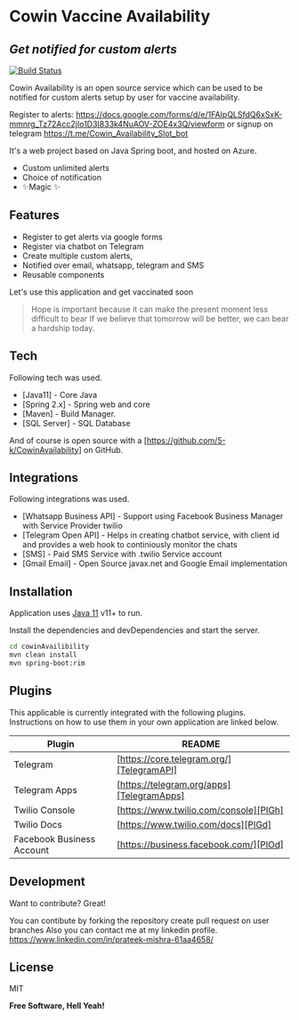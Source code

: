 # Cowin Vaccine Availability
## _Get notified for custom alerts_

[![Build Status](https://travis-ci.org/joemccann/dillinger.svg?branch=master)](https://github.com/5-k/CowinAvailability)

Cowin Availability is an open source service which can be used to be notified for custom alerts setup by user for vaccine availability.

Register to alerts: https://docs.google.com/forms/d/e/1FAIpQLSfdQ6xSxK-mmnrg_Tz72Acc2jIo1D3I833k4NuAOV-ZOE4x3Q/viewform  or signup on telegram https://t.me/Cowin_Availability_Slot_bot

It's a web project based on Java Spring boot, and hosted on Azure.

- Custom unlimited alerts
- Choice of notification
- ✨Magic ✨

## Features

- Register to get alerts via google forms
- Register via chatbot on Telegram
- Create multiple custom alerts,
- Notified over email, whatsapp, telegram and SMS
- Reusable components

Let's use this application and get vaccinated soon 

> Hope is important because it can make the present moment less difficult to bear
> If we believe that tomorrow will be better, we can bear a hardship today.

## Tech

Following tech was used.

- [Java11] - Core Java
- [Spring 2.x] - Spring web and core
- [Maven] - Build Manager.
- [SQL Server] - SQL Database

And of course is open source with a [https://github.com/5-k/CowinAvailability]  on GitHub.


## Integrations

Following integrations was used.

- [Whatsapp Business API] - Support using Facebook Business Manager with Service Provider twilio
- [Telegram Open API] - Helps in creating chatbot service, with client id and provides a web hook to continiously monitor the chats
- [SMS] - Paid SMS Service with .twilio Service account
- [Gmail Email] - Open Source javax.net and Google Email implementation

## Installation

Application uses [Java 11](https://www.oracle.com/in/java/technologies/javase-jdk11-downloads.html) v11+ to run.

Install the dependencies and devDependencies and start the server.

```sh
cd cowinAvailibility
mvn clean install
mvn spring-boot:rim
```


## Plugins

This applicable is currently integrated with the following plugins.
Instructions on how to use them in your own application are linked below.

| Plugin | README |
| ------ | ------ |
| Telegram | [https://core.telegram.org/][TelegramAPI] |
| Telegram Apps | [https://telegram.org/apps][TelegramApps] |
| Twilio Console | [https://www.twilio.com/console][PlGh] |
| Twilio Docs | [https://www.twilio.com/docs][PlGd] |
| Facebook Business Account | [https://business.facebook.com/][PlOd] |

## Development

Want to contribute? Great!

You can contibute by forking the repository create pull request on user branches
Also you can contact me at my linkedin profile.
https://www.linkedin.com/in/prateek-mishra-61aa4658/ 


## License

MIT

**Free Software, Hell Yeah!**

[//]: # (These are reference links used in the body of this note and get stripped out when the markdown processor does its job. There is no need to format nicely because it shouldn't be seen. Thanks SO - http://stackoverflow.com/questions/4823468/store-comments-in-markdown-syntax)

   [TelegramAPI]: <https://core.telegram.org/api/requests>
   [TelegramApps]: <https://telegram.org/apps>
   [PlGh]: <https://www.twilio.com/console>
   [PlGd]: <https://www.twilio.com/docs>
   [PlOd]: <https://business.facebook.com/>
